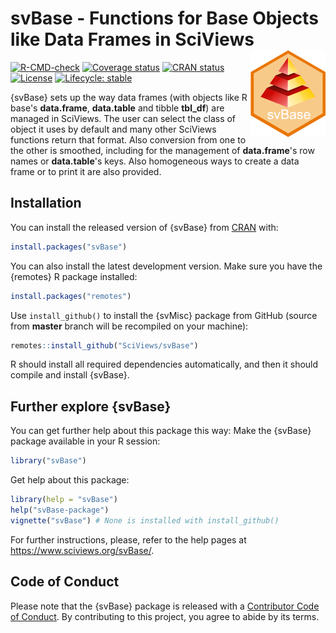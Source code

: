 # svBase - Functions for Base Objects like Data Frames in SciViews <a href='https://www.sciviews.org/svBase'><img src="man/figures/logo.png" align="right" height="139"/></a>

<!-- badges: start -->

[![R-CMD-check](https://github.com/SciViews/svBase/actions/workflows/R-CMD-check.yaml/badge.svg)](https://github.com/SciViews/svBase/actions/workflows/R-CMD-check.yaml) [![Coverage status](https://img.shields.io/codecov/c/github/SciViews/svBase/main.svg)](https://codecov.io/github/SciViews/svBase?branch=master) [![CRAN status](https://www.r-pkg.org/badges/version/svBase)](https://cran.r-project.org/package=svBase) [![License](https://img.shields.io/badge/license-GPL-blue.svg)](https://www.gnu.org/licenses/gpl-2.0.html) [![Lifecycle: stable](https://img.shields.io/badge/lifecycle-stable-brightgreen.svg)](https://www.tidyverse.org/lifecycle/#stable)

<!-- badges: end -->

{svBase} sets up the way data frames (with objects like R base's **data.frame**, **data.table** and tibble **tbl_df**) are managed in SciViews. The user can select the class of object it uses by default and many other SciViews functions return that format. Also conversion from one to the other is smoothed, including for the management of **data.frame**'s row names or **data.table**'s keys. Also homogeneous ways to create a data frame or to print it are also provided.

## Installation

You can install the released version of {svBase} from [CRAN](https://CRAN.R-project.org) with:

``` r
install.packages("svBase")
```

You can also install the latest development version. Make sure you have the {remotes} R package installed:

``` r
install.packages("remotes")
```

Use `install_github()` to install the {svMisc} package from GitHub (source from **master** branch will be recompiled on your machine):

``` r
remotes::install_github("SciViews/svBase")
```

R should install all required dependencies automatically, and then it should compile and install {svBase}.

## Further explore {svBase}

You can get further help about this package this way: Make the {svBase} package available in your R session:

``` r
library("svBase")
```

Get help about this package:

``` r
library(help = "svBase")
help("svBase-package")
vignette("svBase") # None is installed with install_github()
```

For further instructions, please, refer to the help pages at <https://www.sciviews.org/svBase/>.

## Code of Conduct

Please note that the {svBase} package is released with a [Contributor Code of Conduct](https://contributor-covenant.org/version/2/0/CODE_OF_CONDUCT.html). By contributing to this project, you agree to abide by its terms.
